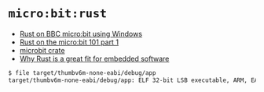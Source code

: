 # `micro:bit:rust`

- [Rust on BBC micro:bit using Windows](https://flames-of-code.netlify.app/blog/rust-microbit-windows/)
- [Rust on the micro:bit 101 part 1](https://www.eggers-club.de/blog/2018/05/31/rust-on-the-microbit-101-part-1/)
- [microbit crate](https://github.com/therealprof/microbit)
- [Why Rust is a great fit for embedded software](https://tweedegolf.nl/blog/39/why-rust-is-a-great-fit-for-embedded-software?blog)

```bash
$ file target/thumbv6m-none-eabi/debug/app
target/thumbv6m-none-eabi/debug/app: ELF 32-bit LSB executable, ARM, EABI5 version 1 (SYSV), statically linked, with debug_info, not stripped

```

